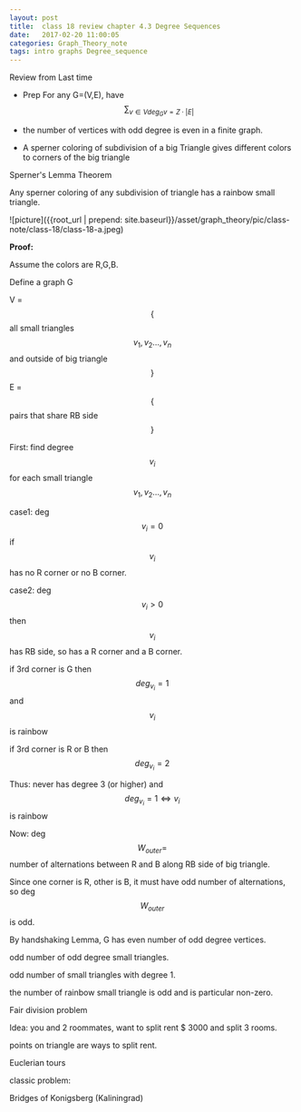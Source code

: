 ```yaml
---
layout: post
title:  class 18 review chapter 4.3 Degree Sequences
date:   2017-02-20 11:00:05
categories: Graph_Theory_note
tags: intro graphs Degree_sequence
---
```



Review from Last time

* Prep For any G=(V,E), have $$\sum_{v \in V deg_{G}v = Z \cdot \lvert E \lvert}$$

* the number of vertices with odd degree is even in a finite graph. 

* A sperner coloring of subdivision of a big Triangle gives different colors to corners of the big triangle



Sperner's Lemma Theorem 

Any sperner coloring of any subdivision of triangle has a rainbow small triangle. 

![picture]({{root_url | prepend: site.baseurl}}/asset/graph_theory/pic/class-note/class-18/class-18-a.jpeg)

**Proof:** 

Assume the colors are R,G,B. 

Define a graph G

V = $$\{$$ all small triangles $$v_{1},v_{2}...,v_{n}$$ and outside of big triangle$$\}$$
E = $$\{$$ pairs that share RB side $$\}$$


First: find degree $$v_{i}$$ for each small triangle $$v_{1},v_{2}...,v_{n}$$

case1: deg $$v_{i} = 0$$
if $$v_{i}$$ has no R corner or no B corner. 

case2: deg $$v_{i} > 0$$
then $$v_{i}$$ has RB side, so has a R corner and a B corner. 

if 3rd corner is G
then $$deg_{v_{i}} = 1$$ and $$v_{i}$$ is rainbow

if 3rd corner is R or B
then $$deg_{v_{i}} = 2$$

Thus: never has degree 3 (or higher)
and $$deg_{v_{i}} = 1 \iff v_{i}$$ is rainbow 

Now: deg $$W_{outer} =$$ number of alternations between R and B along RB side of big triangle. 

Since one corner is R, other is B, it must have odd number of alternations, so deg $$W_{outer}$$ is odd. 

By handshaking Lemma, G has even number of odd degree vertices. 

odd number of odd degree small triangles. 

odd number of small triangles with degree 1. 

the number of rainbow  small triangle is odd and is particular non-zero. 


Fair division problem 

Idea: you and 2 roommates, want to split rent $ 3000 and split 3 rooms. 

points on triangle are ways to split rent. 

Euclerian tours

classic problem:

Bridges of Konigsberg (Kaliningrad)






